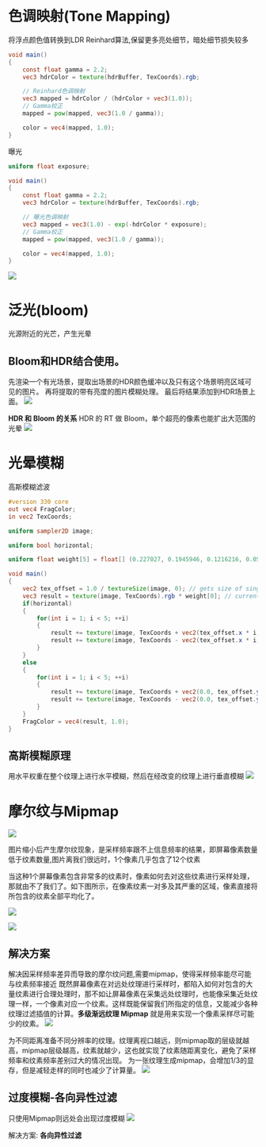 # 色调映射(Tone Mapping)
将浮点颜色值转换到LDR
Reinhard算法,保留更多亮处细节，暗处细节损失较多
```glsl
void main()
{             
    const float gamma = 2.2;
    vec3 hdrColor = texture(hdrBuffer, TexCoords).rgb;

    // Reinhard色调映射
    vec3 mapped = hdrColor / (hdrColor + vec3(1.0));
    // Gamma校正
    mapped = pow(mapped, vec3(1.0 / gamma));

    color = vec4(mapped, 1.0);
}   
```

曝光

```glsl
uniform float exposure;

void main()
{             
    const float gamma = 2.2;
    vec3 hdrColor = texture(hdrBuffer, TexCoords).rgb;

    // 曝光色调映射
    vec3 mapped = vec3(1.0) - exp(-hdrColor * exposure);
    // Gamma校正 
    mapped = pow(mapped, vec3(1.0 / gamma));

    color = vec4(mapped, 1.0);
}  
```

![](https://learnopengl-cn.github.io/img/05/06/hdr_exposure.png)


# 泛光(bloom)
光源附近的光芒，产生光晕
## **Bloom和HDR结合使用。**
先渲染一个有光场景，提取出场景的HDR颜色缓冲以及只有这个场景明亮区域可见的图片。
再将提取的带有亮度的图片模糊处理。
最后将结果添加到HDR场景上面。
![](https://learnopengl-cn.github.io/img/05/07/bloom_example.png)


**HDR 和 Bloom 的关系**
	HDR 的 RT 做 Bloom，单个超亮的像素也能扩出大范围的光晕
	![](https://pic4.zhimg.com/80/v2-8090da61b6ed2c7f9c738b368ae563bf_720w.webp)
	


# 光晕模糊
高斯模糊滤波

```glsl
#version 330 core
out vec4 FragColor;
in vec2 TexCoords;

uniform sampler2D image;

uniform bool horizontal;

uniform float weight[5] = float[] (0.227027, 0.1945946, 0.1216216, 0.054054, 0.016216);

void main()
{             
    vec2 tex_offset = 1.0 / textureSize(image, 0); // gets size of single texel
    vec3 result = texture(image, TexCoords).rgb * weight[0]; // current fragment's contribution
    if(horizontal)
    {
        for(int i = 1; i < 5; ++i)
        {
            result += texture(image, TexCoords + vec2(tex_offset.x * i, 0.0)).rgb * weight[i];
            result += texture(image, TexCoords - vec2(tex_offset.x * i, 0.0)).rgb * weight[i];
        }
    }
    else
    {
        for(int i = 1; i < 5; ++i)
        {
            result += texture(image, TexCoords + vec2(0.0, tex_offset.y * i)).rgb * weight[i];
            result += texture(image, TexCoords - vec2(0.0, tex_offset.y * i)).rgb * weight[i];
        }
    }
    FragColor = vec4(result, 1.0);
}
```

## 高斯模糊原理 
用水平权重在整个纹理上进行水平模糊，然后在经改变的纹理上进行垂直模糊
![](https://learnopengl-cn.github.io/img/05/07/bloom_gaussian_two_pass.png)

# 摩尔纹与Mipmap

![](https://pic3.zhimg.com/80/v2-250a678089fc5870d0b540d0e09ccad2_720w.webp)

图片缩小后产生摩尔纹现象，是采样频率跟不上信息频率的结果，即屏幕像素数量低于纹素数量,图片离我们很远时，1个像素几乎包含了12个纹素

当这种1个屏幕像素包含非常多的纹素时，像素如何去对这些纹素进行采样处理，那就由不了我们了。如下图所示，在像素纹素一对多及其严重的区域，像素直接将所包含的纹素全部平均化了。

![](https://img.yousazoe.top/uPic/img/blog/GAMES101-SUM/GAMES101_Lecture_09.pdf_25.jpg)

![](https://pic1.zhimg.com/80/v2-67537b5083a377aab2b06931a3902724_720w.webp)



## 解决方案
解决因采样频率差异而导致的摩尔纹问题,需要mipmap，使得采样频率能尽可能与纹素频率接近
既然屏幕像素在对远处纹理进行采样时，都陷入如何对包含的大量纹素进行合理处理时，那不如让屏幕像素在采集远处纹理时，也能像采集近处纹理一样，一个像素对应一个纹素。这样既能保留我们所指定的信息，又能减少各种纹理过滤插值的计算。**多级渐远纹理 Mipmap** 就是用来实现一个像素采样尽可能少的纹素。
![](https://pic1.zhimg.com/80/v2-40618a0aa446954cdbd57f02f3be61e8_720w.webp)

为不同距离准备不同分辨率的纹理。纹理离视口越远，则mipmap取的层级就越高，mipmap层级越高，纹素就越少，这也就实现了纹素随距离变化，避免了采样频率和纹素频率差别过大的情况出现。
为一张纹理生成mipmap，会增加1/3的显存，但是减轻走样的同时也减少了计算量。
![](https://pic1.zhimg.com/80/v2-284cf9f7a3a29d6f8b9812882e6311b0_720w.webp)

## 过度模糊-各向异性过滤 

只使用Mipmap则远处会出现过度模糊
![](https://pic2.zhimg.com/80/v2-fe1ee2ab387676cb941948171929e7c1_720w.webp)

解决方案:
**各向异性过滤**
